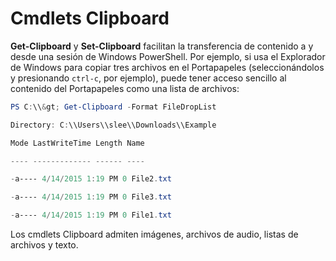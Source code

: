 # Cmdlets Clipboard
**Get-Clipboard** y **Set-Clipboard** facilitan la transferencia de contenido a y desde una sesión de Windows PowerShell. Por ejemplo, si usa el Explorador de Windows para copiar tres archivos en el Portapapeles (seleccionándolos y presionando `ctrl-c`, por ejemplo), puede tener acceso sencillo al contenido del Portapapeles como una lista de archivos:

```powershell 
PS C:\\&gt; Get-Clipboard -Format FileDropList

Directory: C:\\Users\\slee\\Downloads\\Example

Mode LastWriteTime Length Name

---- ------------- ------ ----

-a---- 4/14/2015 1:19 PM 0 File2.txt

-a---- 4/14/2015 1:19 PM 0 File3.txt

-a---- 4/14/2015 1:19 PM 0 File1.txt
```


Los cmdlets Clipboard admiten imágenes, archivos de audio, listas de archivos y texto.


<!--HONumber=Aug16_HO3-->



